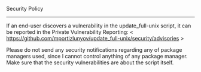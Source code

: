 Security Policy
***
If an end-user discovers a vulnerability in the update_full-unix script, it can be reported in the Private Vulnerability Reporting:
< https://github.com/mportizlunyov/update_full-unix/security/advisories >

Please do not send any security notifications regarding any of package managers used, since I cannot control anything of any package manager.
Make sure that the security vulnerabilities are about the script itself.
